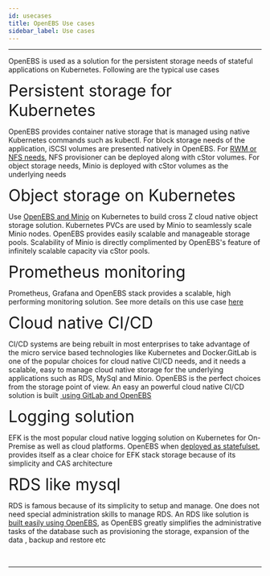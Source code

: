 ```yaml
---
id: usecases
title: OpenEBS Use cases
sidebar_label: Use cases
---
```

------

OpenEBS is used as a solution for the persistent storage needs of stateful applications on Kubernetes. Following are the typical use cases



<font size="6">Persistent storage for Kubernetes</font>

OpenEBS provides container native storage that is managed using native Kubernetes commands such as kubectl. For block storage needs of the application, iSCSI volumes are presented natively in OpenEBS. For <a href="/docs/next/rwm.html" target="_blank">RWM or NFS needs</a>, NFS provisioner can be deployed along with cStor volumes. For object storage needs, Minio is deployed with cStor volumes as the underlying needs

<font size="6">Object storage on Kubernetes</font>

Use <a href="/docs/next/minio.html" target="_blank">OpenEBS and Minio</a> on Kubernetes to build cross Z cloud native object storage solution. Kubernetes PVCs are used by Minio to seamlessly scale Minio nodes. OpenEBS provides easily scalable and manageable storage pools. Scalability of Minio is directly complimented by OpenEBS's feature of infinitely scalable capacity via cStor pools.  

<font size="6">Prometheus monitoring</font>

Prometheus, Grafana and OpenEBS stack provides a scalable, high performing monitoring solution. See more details on this use case <a href="/docs/next/prometheus.html" target="_blank">here</a>

<font size="6">Cloud native CI/CD</font>

CI/CD systems are being rebuilt in most enterprises to take advantage of the micro service based technologies like Kubernetes and Docker.GitLab is one of the popular choices for cloud native CI/CD needs, and it needs a scalable, easy to manage cloud native storage for the underlying applications such as RDS, MySql and Minio. OpenEBS is the perfect choices from the storage point of view.  An easy an powerful cloud native CI/CD solution is built <a href="/docs/next/gitlab.html" target="_blank"> using GitLab and OpenEBS</a>

<font size="6">Logging solution</font>

EFK is the most popular cloud native logging solution on Kubernetes for On-Premise as well as cloud platforms. OpenEBS when <a href="/docs/next/elasticsearch.html" target="_blank">deployed as statefulset</a>, provides itself as a clear choice for EFK stack storage because of its simplicity and CAS architecture

<font size="6">RDS like mysql</font>

RDS is famous because of its simplicity to setup and manage. One does not need special administration skills to manage RDS. An RDS like solution is <a href="/docs/next/mysql.html" target="_blank">built easily using OpenEBS</a>, as OpenEBS greatly simplifies the administrative tasks of the database such as provisioning the storage, expansion of the data , backup and restore etc

<br>

<hr>

<br>



<!-- Hotjar Tracking Code for https://docs.openebs.io -->
<script>
   (function(h,o,t,j,a,r){
       h.hj=h.hj||function(){(h.hj.q=h.hj.q||[]).push(arguments)};
       h._hjSettings={hjid:785693,hjsv:6};
       a=o.getElementsByTagName('head')[0];
       r=o.createElement('script');r.async=1;
       r.src=t+h._hjSettings.hjid+j+h._hjSettings.hjsv;
       a.appendChild(r);
   })(window,document,'https://static.hotjar.com/c/hotjar-','.js?sv=');
</script>


<!-- Global site tag (gtag.js) - Google Analytics -->
<script async src="https://www.googletagmanager.com/gtag/js?id=UA-92076314-12"></script>
<script>
  window.dataLayer = window.dataLayer || [];
  function gtag(){dataLayer.push(arguments);}
  gtag('js', new Date());

  gtag('config', 'UA-92076314-12');
</script>
